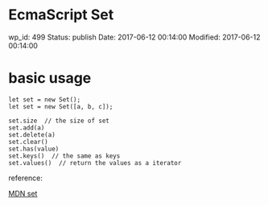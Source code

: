 # EcmaScript Set


wp_id: 499
Status: publish
Date: 2017-06-12 00:14:00
Modified: 2017-06-12 00:14:00


# basic usage

```
let set = new Set();
let set = new Set([a, b, c]);

set.size  // the size of set
set.add(a)
set.delete(a)
set.clear()
set.has(value)
set.keys()  // the same as keys
set.values()  // return the values as a iterator
```

reference:

[MDN set](https://developer.mozilla.org/en/docs/Web/JavaScript/Reference/Global_Objects/Set)